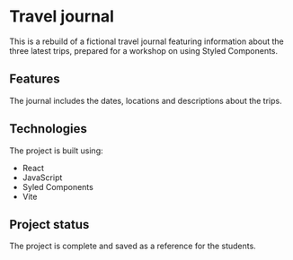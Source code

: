 # Travel journal

This is a rebuild of a fictional travel journal featuring information about the three latest trips, prepared for a workshop on using Styled Components.

## Features
The journal includes the dates, locations and descriptions about the trips.

## Technologies
The project is built using:
* React
* JavaScript
* Syled Components
* Vite

## Project status
The project is complete and saved as a reference for the students.
